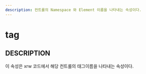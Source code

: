 ```yaml
---
description: 컨트롤의 Namespace 와 Element 이름을 나타내는 속성이다.
---
```


#   tag                       

## DESCRIPTION

이 속성은 xrw 코드에서 해당 컨트롤의 태그이름을 나타내는 속성이다.                          
   



